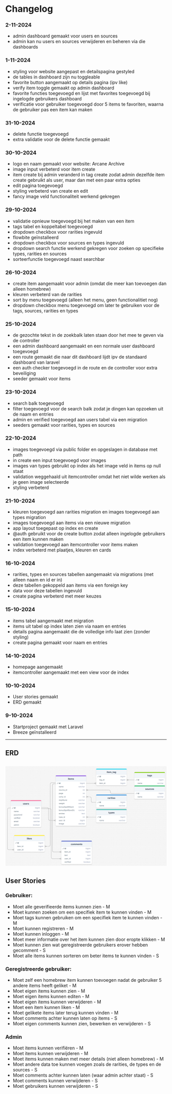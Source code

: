 # Changelog

### 2-11-2024
- admin dashboard gemaakt voor users en sources
- admin kan nu users en sources verwijderen en beheren via die dashboards

### 1-11-2024
- styling voor website aangepast en detailspagina gestyled
- de tables in dashboard zijn nu toggleable
- favorite button aangemaakt op details pagina (ipv like)
- verify item toggle gemaakt op admin dashboard
- favorite functies toegevoegd en lijst met favorites toegevoegd bij ingelogde gebruikers dashboard
- verificatie voor gebruiker toegevoegd door 5 items te favoriten, waarna de gebruiker pas een item kan maken

### 31-10-2024
- delete functie toegevoegd
- extra validatie voor de delete functie gemaakt

### 30-10-2024
- logo en naam gemaakt voor website: Arcane Archive
- image input verbeterd voor item create
- item create bij admin veranderd in tag create zodat admin dezelfde item create gebruikt als user, maar dan met een paar extra opties
- edit pagina toegevoegd
- styling verbeterd van create en edit
- fancy image veld functionaliteit werkend gekregen

### 29-10-2024
- validatie opnieuw toegevoegd bij het maken van een item
- tags tabel en koppeltabel toegevoegd
- dropdown checkbox voor rarities ingevuld
- flowbite geïnstalleerd
- dropdown checkbox voor sources en types ingevuld
- dropdown search functie werkend gekregen voor zoeken op specifieke types, rarities en sources
- sorteerfunctie toegevoegd naast searchbar

### 26-10-2024
- create item aangemaakt voor admin (omdat die meer kan toevoegen dan alleen homebrew)
- kleuren verbeterd van de rarities
- sort by menu toegevoegd (alleen het menu, geen functionalitiet nog)
- dropdown checkbox menu toegevoegd om later te gebruiken voor de tags, sources, rarities en types

### 25-10-2024
- de gezochte tekst in de zoekbalk laten staan door het mee te geven via de controller
- een admin dashboard aangemaakt en een normale user dashboard toegevoegd
- een route gemaakt die naar dit dashboard lijdt ipv de standaard dashboard van laravel
- een auth checker toegevoegd in de route en de controller voor extra beveiliging
- seeder gemaakt voor items

### 23-10-2024
- search balk toegevoegd
- filter toegevoegd voor de search balk zodat je dingen kan opzoeken uit de naam en entries
- admin en verified toegevoegd aan users tabel via een migration
- seeders gemaakt voor rarities, types en sources

### 22-10-2024
- images toegevoegd via public folder en opgeslagen in database met path
- in create een input toegevoegd voor images
- images van types gebruikt op index als het image veld in items op null staat
- validation weggehaald uit itemcontroller omdat het niet wilde werken als je geen image selecteerde
- styling verbeterd

### 21-10-2024
- kleuren toegevoegd aan rarities migration en images toegevoegd aan types migration
- images toegevoegd aan items via een nieuwe migration
- app layout toegepast op index en create
- @auth gebruikt voor de create button zodat alleen ingelogde gebruikers een item kunnen maken
- validation toegevoegd aan itemcontroller voor items maken
- index verbeterd met plaatjes, kleuren en cards

### 16-10-2024
- rarities, types en sources tabellen aangemaakt via migrations (met alleen naam en id er in)
- deze tabellen gekoppeld aan items via een foreign key
- data voor deze tabellen ingevuld
- create pagina verbeterd met meer keuzes

### 15-10-2024
- items tabel aangemaakt met migration
- items uit tabel op index laten zien via naam en entries
- details pagina aangemaakt die de volledige info laat zien (zonder styling)
- create pagina gemaakt voor naam en entries

### 14-10-2024
- homepage aangemaakt
- itemcontroller aangemaakt met een view voor de index

### 10-10-2024
- User stories gemaakt
- ERD gemaakt

### 9-10-2024
- Startproject gemaakt met Laravel
- Breeze geïnstalleerd

--- 
## **ERD**
![Database](./images/drawsql-databse.png)
---
## **User Stories**

### Gebruiker:
- Moet alle geverifieerde items kunnen zien - M
- Moet kunnen zoeken om een specifiek item te kunnen vinden - M
- Moet tags kunnen gebruiken om een specifiek item te kunnen vinden - M
- Moet kunnen registreren - M
- Moet kunnen inloggen - M
- Moet meer informatie over het item kunnen zien door eropte klikken - M
- Moet kunnen zien wat geregistreerde gebruikers erover hebben gecomment - S
- Moet alle items kunnen sorteren om beter items te kunnen vinden - S

### Geregistreerde gebruiker:
- Moet zelf een homebrew item kunnen toevoegen nadat de gebruiker 5 andere items heeft geliket - M
- Moet eigen items kunnen zien - M
- Moet eigen items kunnen editen - M
- Moet eigen items kunnen verwijderen - M
- Moet een item kunnen liken - M
- Moet gelikete items later terug kunnen vinden - M
- Moet comments achter kunnen laten op items - S
- Moet eigen comments kunnen zien, bewerken en verwijderen - S

### Admin
- Moet items kunnen verifiëren - M
- Moet items kunnen verwijderen - M
- Moet items kunnen maken met meer details (niet alleen homebrew) - M
- Moet andere data toe kunnen voegen zoals de rarities, de types en de sources - S
- Moet comments achter kunnen laten (waar admin achter staat) - S
- Moet comments kunnen verwijderen - S
- Moet gebruikers kunnen verwijderen - S
